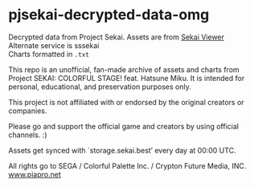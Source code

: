 # pjsekai-decrypted-data-omg
Decrypted data from Project Sekai.
Assets are from [Sekai Viewer](https://sekai.best)<br>
Alternate service is sssekai</br>
Charts formatted in ```.txt```

This repo is an unofficial, fan-made archive of assets and charts from Project SEKAI: COLORFUL STAGE! feat. Hatsune Miku. It is intended for personal, educational, and preservation purposes only.

This project is not affiliated with or endorsed by the original creators or companies.

Please go and support the official game and creators by using official channels. :)

Assets get synced with `storage.sekai.best’ every day at 00:00 UTC.

All rights go to SEGA / Colorful Palette Inc. / Crypton Future Media, INC. www.piapro.net